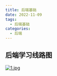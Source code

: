 ```yaml
---
title: 后端基础
date: 2022-11-09
tags:
  - 后端基础
categories:
  - 后端
---
```


## 后端学习线路图

[![1.jpg](https://i.postimg.cc/HnGNxD2C/1.jpg)](https://postimg.cc/hzrsyY6C)
